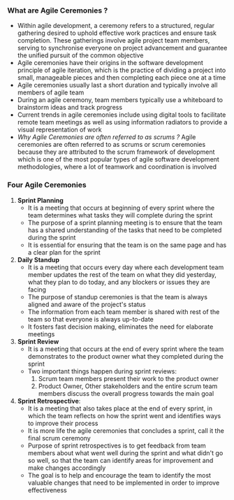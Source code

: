 ### What are Agile Ceremonies ?
 - Within agile development, a ceremony refers to a structured, regular gathering desired to uphold effective work practices and ensure task completion. These gatherings involve agile project team members, serving to synchronise everyone on project advancement and guarantee the unified pursuit of the common objective
 - Agile ceremonies have their origins in the software development principle of agile iteration, which is the practice of dividing a project into small, manageable pieces and then completing each piece one at a time
 - Agile ceremonies usually last a short duration and typically involve all members of agile team
 - During an agile ceremony, team members typically use a whiteboard to brainstorm ideas and track progress
 - Current trends in agile ceremonies include using digital tools to facilitate remote team meetings as well as using information radiators to provide a visual representation of work
 - *Why Agile Ceremonies are often referred to as scrums ?* Agile ceremonies are often referred to as scrums or scrum ceremonies because they are attributed to the scrum framework of development which is one of the most popular types of agile software development methodologies, where a lot of teamwork and coordination is involved

### Four Agile Ceremonies
1. **Sprint Planning**
	- It is a meeting that occurs at beginning of every sprint where the team determines what tasks they will complete during the sprint
	- The purpose of a sprint planning meeting is to ensure that the team has a shared understanding of the tasks that need to be completed during the sprint
	- It is essential for ensuring that the team is on the same page and has a clear plan for the sprint
2. **Daily Standup**
	- It is a meeting that occurs every day where each development team member updates the rest of the team on what they did yesterday, what they plan to do today, and any blockers or issues they are facing
	- The purpose of standup ceremonies is that the team is always aligned and aware of the project's status
	- The information from each team member is shared with rest of the team so that everyone is always up-to-date
	- It fosters fast decision making, eliminates the need for elaborate meetings
3. **Sprint Review**
	- It is a meeting that occurs at the end of every sprint where the team demonstrates to the product owner what they completed during the sprint
	- Two important things happen during sprint reviews:
		1. Scrum team members present their work to the product owner
		2. Product Owner, Other stakeholders and the entire scrum team members discuss the overall progress towards the main goal
4. **Sprint Retrospective**:
	- It is a meeting that also takes place at the end of every sprint, in which the team reflects on how the sprint went and identifies ways to improve their process
	- It is more life the agile ceremonies that concludes a sprint, call it the final scrum ceremony
	- Purpose of sprint retrospectives is to get feedback from team members about what went well during the sprint and what didn't go so well, so that the team can identify areas for improvement and make changes accordingly
	- The goal is to help and encourage the team to identify the most valuable changes that need to be implemented in order to improve effectiveness

